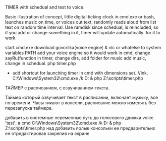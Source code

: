 TIMER with schedual and text to voice. 

Basic illustration of concept, little digital ticking clock in cmd.exe or bash, launches music on time, or voices out text, randomly reads aloud from list text on random time interval. Use ramdisk since schedual, is reincluded, so if you add or change something in it, timer will update automatically. 
for it to work


start cmd.exe 
download govorilka(voice engine) & vlc or whatelse 
to system variables PATH add your voice engine so it would work in cmd, 
change sayRu(function in timer, change dirs, 
add folder for music add music, change in schedual.
php timer.php 
+ add shortcut for launching timer in cmd with dimensions set. //ink. C:\Windows\System32\cmd.exe /k D: & php Z:\scripts\timer.php 


ТАЙМЕР c расписанием, с озвучиванием текста.

Таймер который озвучивает текст в расписании, включает музыку, все по времени. Часы тикают в консоли, расписание можно изменять без перезапуска таймера. 

добавить в системные переменные путь до голосового движка voice 'test'; в cmd
C:\Windows\System32\cmd.exe /k D: & php Z:\scripts\timer.php 
над добавить ярлык консольки ее предварительно ее отредактировав закрепив на экране






